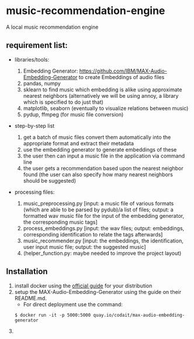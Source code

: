 # music-recommendation-engine
A local music recommendation engine
## requirement list:
- libraries/tools: 
    1. Embedding Generator: https://github.com/IBM/MAX-Audio-Embedding-Generator to create Embeddings of audio files
    2. pandas, numpy
    3. sklearn to find music which embedding is alike using approximate nearest neighbors (alternatively we will be using annoy, a library which is specified to do just that)
    4. matplotlib, seaborn (eventually to visualize relations between music)
    5. pydup, ffmpeg (for music file conversion)

- step-by-step list
    1. get a batch of music files convert them automatically into the appropriate format and extract their metadata
    2. use the embedding generator to generate embeddings of these
    3. the user then can input a music file in the application via command line
    4. the user gets a recommendation based upon the nearest neighbor found (the user can also specify how many nearest neighbors should be suggested)

- processing files:
    1. music\_preprocessing.py [input: a music file of various formats (which are able to be parsed by pydub)/a list of files; output: a formatted wav music file for the input of the embedding generator, the corresponding music tags]
    2. process\_embeddings.py [input: the wav files; output: embeddings, corresponding identification to relate the tags afterwards]
    3. music\_recommender.py [input: the embeddings, the identification, user input music file; output: the suggested music]
    4. (helper\_function.py: maybe needed to improve the project layout)

## Installation
1. install docker using the [official guide](https://docs.docker.com/engine/install/) for your distribution
2. setup the MAX-Audio-Embedding-Generator using the guide on their README.md.
    - For direct deployment use the command:
    ```
    $ docker run -it -p 5000:5000 quay.io/codait/max-audio-embedding-generator
    ```
3.
